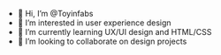- 👋 Hi, I’m @Toyinfabs
- 👀 I’m interested in user experience design
- 🌱 I’m currently learning UX/UI design and HTML/CSS
- 💞️ I’m looking to collaborate on design projects


<!---
Toyinfabs/Toyinfabs is a ✨ special ✨ repository because its `README.md` (this file) appears on your GitHub profile.
You can click the Preview link to take a look at your changes.
--->
